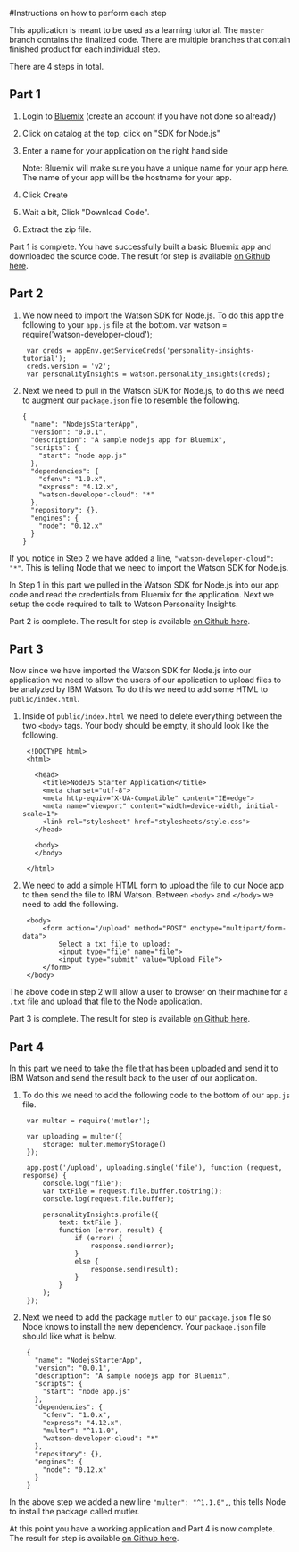 #Instructions on how to perform each step

This application is meant to be used as a learning tutorial.  The `master` branch contains the finalized code.  There are multiple branches that contain finished product for each individual step.

There are 4 steps in total.

## Part 1
1. Login to [Bluemix](http://bluemix.net) (create an account if you have not done so already)
2. Click on catalog at the top, click on "SDK for Node.js"
3. Enter a name for your application on the right hand side

   Note: Bluemix will make sure you have a unique name for your app here.  The name of your app will be the hostname for your app.
4. Click Create
5. Wait a bit, Click "Download Code".
6. Extract the zip file.

Part 1 is complete.  You have successfully built a basic Bluemix app and downloaded the source code.  The result for step is available [on Github here](https://github.com/IBM-Bluemix/personality-insights-nodejs-tutorial/tree/step1).

## Part 2
1. We now need to import the Watson SDK for Node.js.  To do this app the following to your `app.js` file at the bottom.
        var watson = require('watson-developer-cloud');

        var creds = appEnv.getServiceCreds('personality-insights-tutorial');
        creds.version = 'v2';
        var personalityInsights = watson.personality_insights(creds);
2.  Next we need to pull in the Watson SDK for Node.js, to do this we need to augment our `package.json` file to resemble the following.

        {
          "name": "NodejsStarterApp",
          "version": "0.0.1",
          "description": "A sample nodejs app for Bluemix",
          "scripts": {
            "start": "node app.js"
          },
          "dependencies": {
            "cfenv": "1.0.x",
            "express": "4.12.x",
            "watson-developer-cloud": "*"
          },
          "repository": {},
          "engines": {
            "node": "0.12.x"
          }
        }

If you notice in Step 2 we have added a line, `"watson-developer-cloud": "*"`.  This is telling Node that we need to import the Watson SDK for Node.js.

In Step 1 in this part we pulled in the Watson SDK for Node.js into our app code and read the credentials from Bluemix for the application.  Next we setup the code required to talk to Watson Personality Insights.

Part 2 is complete.  The result for step is available [on Github here](https://github.com/IBM-Bluemix/personality-insights-nodejs-tutorial/tree/step2).

## Part 3
Now since we have imported the Watson SDK for Node.js into our application we need to allow the users of our application to upload files to be analyzed by IBM Watson.  To do this we need to add some HTML to `public/index.html`.

1. Inside of `public/index.html` we need to delete everything between the two `<body>` tags.
   Your body should be empty, it should look like the following.

        <!DOCTYPE html>
        <html>

          <head>
            <title>NodeJS Starter Application</title>
            <meta charset="utf-8">
            <meta http-equiv="X-UA-Compatible" content="IE=edge">
            <meta name="viewport" content="width=device-width, initial-scale=1">
            <link rel="stylesheet" href="stylesheets/style.css">
          </head>

          <body>
          </body>

        </html>
2. We need to add a simple HTML form to upload the file to our Node app to then send the file to IBM Watson.  Between `<body>` and `</body>` we need to add the following.

        <body>
            <form action="/upload" method="POST" enctype="multipart/form-data">
                Select a txt file to upload:
                <input type="file" name="file">
                <input type="submit" value="Upload File">
            </form>
        </body>

The above code in step 2 will allow a user to browser on their machine for a `.txt` file and upload that file to the Node application. 

Part 3 is complete.  The result for step is available [on Github here](https://github.com/IBM-Bluemix/personality-insights-nodejs-tutorial/tree/step3).

## Part 4
In this part we need to take the file that has been uploaded and send it to IBM Watson and send the result back to the user of our application.

1. To do this we need to add the following code to the bottom of our `app.js` file.

        var multer = require('mutler');

        var uploading = multer({
            storage: multer.memoryStorage()
        });

        app.post('/upload', uploading.single('file'), function (request, response) {
            console.log("file");
            var txtFile = request.file.buffer.toString();
            console.log(request.file.buffer);

            personalityInsights.profile({
                text: txtFile },
                function (error, result) {
                    if (error) {
                        response.send(error);
                    }
                    else {
                        response.send(result);
                    }
                }
            );
        });
2. Next we need to add the package `mutler` to our `package.json` file so Node knows to install the new dependency. Your `package.json` file should like what is below.

        {
          "name": "NodejsStarterApp",
          "version": "0.0.1",
          "description": "A sample nodejs app for Bluemix",
          "scripts": {
            "start": "node app.js"
          },
          "dependencies": {
            "cfenv": "1.0.x",
            "express": "4.12.x",
            "multer": "^1.1.0",
            "watson-developer-cloud": "*"
          },
          "repository": {},
          "engines": {
            "node": "0.12.x"
          }
        }

In the above step we added a new line `"multer": "^1.1.0",`, this tells Node to install the package called mutler.

At this point you have a working application and Part 4 is now complete. The result for step is available [on Github here](https://github.com/IBM-Bluemix/personality-insights-nodejs-tutorial/tree/step4).
